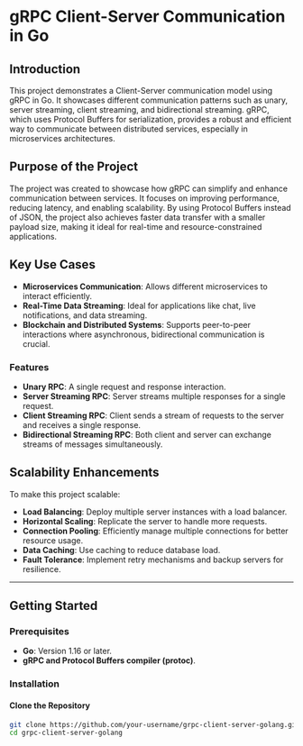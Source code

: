 # gRPC Client-Server Communication in Go

## Introduction
This project demonstrates a Client-Server communication model using gRPC in Go. It showcases different communication patterns such as unary, server streaming, client streaming, and bidirectional streaming. gRPC, which uses Protocol Buffers for serialization, provides a robust and efficient way to communicate between distributed services, especially in microservices architectures.

## Purpose of the Project
The project was created to showcase how gRPC can simplify and enhance communication between services. It focuses on improving performance, reducing latency, and enabling scalability. By using Protocol Buffers instead of JSON, the project also achieves faster data transfer with a smaller payload size, making it ideal for real-time and resource-constrained applications.

## Key Use Cases
- **Microservices Communication**: Allows different microservices to interact efficiently.
- **Real-Time Data Streaming**: Ideal for applications like chat, live notifications, and data streaming.
- **Blockchain and Distributed Systems**: Supports peer-to-peer interactions where asynchronous, bidirectional communication is crucial.

### Features
- **Unary RPC**: A single request and response interaction.
- **Server Streaming RPC**: Server streams multiple responses for a single request.
- **Client Streaming RPC**: Client sends a stream of requests to the server and receives a single response.
- **Bidirectional Streaming RPC**: Both client and server can exchange streams of messages simultaneously.

## Scalability Enhancements
To make this project scalable:
- **Load Balancing**: Deploy multiple server instances with a load balancer.
- **Horizontal Scaling**: Replicate the server to handle more requests.
- **Connection Pooling**: Efficiently manage multiple connections for better resource usage.
- **Data Caching**: Use caching to reduce database load.
- **Fault Tolerance**: Implement retry mechanisms and backup servers for resilience.

---

## Getting Started

### Prerequisites
- **Go**: Version 1.16 or later.
- **gRPC and Protocol Buffers compiler (protoc)**.

### Installation

#### Clone the Repository
```bash
git clone https://github.com/your-username/grpc-client-server-golang.git
cd grpc-client-server-golang
```
